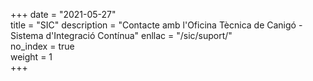 +++
date        = "2021-05-27"	
title       = "SIC"
description = "Contacte amb l'Oficina Tècnica de Canigó - Sistema d'Integració Contínua"
enllac		  = "/sic/suport/"	
no_index 	  = true	
weight 		  = 1	
+++
